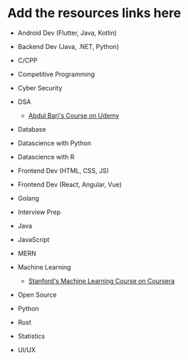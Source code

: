 # Add the resources links here
* Android Dev (Flutter, Java, Kotlin)
* Backend Dev (Java, .NET, Python)
* C/CPP
* Competitive Programming
* Cyber Security
* DSA 
  * [Abdul Bari's Course on Udemy](https://www.udemy.com/course/datastructurescncpp/)

* Database
* Datascience with Python
* Datascience with R
* Frontend Dev (HTML, CSS, JS)
* Frontend Dev (React, Angular, Vue)
* Golang
* Interview Prep
* Java
* JavaScript
* MERN
* Machine Learning
  * [Stanford's Machine Learning Course on Coursera](https://www.coursera.org/learn/machine-learning)

* Open Source
* Python
* Rust
* Statistics
* UI/UX

